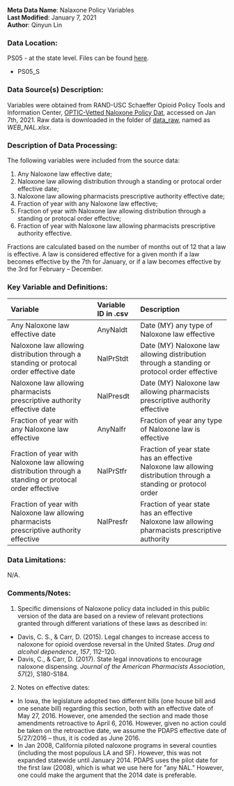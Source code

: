 **Meta Data Name**: Nalaxone Policy Variables  
**Last Modified**: January 7, 2021  
**Author**: Qinyun Lin  

### Data Location: 
PS05 - at the state level. Files can be found [here](/data_final).
* PS05_S  

### Data Source(s) Description:  
Variables were obtained from RAND-USC Schaeffer Opioid Policy Tools and Information Center, [OPTIC-Vetted Naloxone Policy Dat](https://www.rand.org/health-care/centers/optic/resources/datasets.html), accessed on Jan 7th, 2021. Raw data is downloaded in the folder of [data_raw](https://github.com/GeoDaCenter/opioid-policy-scan/tree/v1.0/data_raw), named as *WEB_NAL.xlsx*. 

### Description of Data Processing: 
The following variables were included from the source data:
1. Any Naloxone law effective date;
2. Naloxone law allowing distribution through a standing or protocal order effective date;
3. Naloxone law allowing pharmacists prescriptive authority effective date; 
4. Fraction of year with any Naloxone law effective;
5. Fraction of year with Naloxone law allowing distribution through a standing or protocal order effective;
6. Fraction of year with Naloxone law allowing pharmacists prescriptive authority effective. 

Fractions are calculated based on the number of months out of 12 that a law is effective. A law is considered effective for a given month if a law becomes effective by the 7th for January, or if a law becomes effective by the 3rd for February – December.

### Key Variable and Definitions:
| Variable | Variable ID in .csv | Description |
|:---------|:--------------------|:------------|
| Any Naloxone law effective date | AnyNaldt | Date (MY) any type of Naloxone law effective |
| Naloxone law allowing distribution through a standing or protocal order effective date | NalPrStdt | Date (MY) Naloxone law allowing distribution through a standing or protocol order effective |
| Naloxone law allowing pharmacists prescriptive authority effective date | NalPresdt | Date (MY) Naloxone law allowing pharmacists prescriptive authority effective |
| Fraction of year with any Naloxone law effective | AnyNalfr | Fraction of year any type of Naloxone law is effective |
| Fraction of year with Naloxone law allowing distribution through a standing or protocal order effective | NalPrStfr | Fraction of year state has an effective Naloxone law allowing distribution through a standing or protocol order |
| Fraction of year with Naloxone law allowing pharmacists prescriptive authority effective |  NalPresfr | Fraction of year state has an effective Naloxone law allowing pharmacists prescriptive authority |

### Data Limitations:
N/A.

### Comments/Notes:
1. Specific dimensions of Naloxone policy data included in this public version of the data are based on a review of relevant protections granted through different variations of these laws as described in:
* Davis, C. S., & Carr, D. (2015). Legal changes to increase access to naloxone for opioid overdose
reversal in the United States. *Drug and alcohol dependence*, *157*, 112-120.
* Davis, C., & Carr, D. (2017). State legal innovations to encourage naloxone dispensing. *Journal of the American Pharmacists Association*, *57*(2), S180-S184. 
2. Notes on effective dates:
* In Iowa, the legislature adopted two different bills (one house bill and one senate bill) regarding this section, both with an effective date of May 27, 2016. However, one amended the section and made those amendments retroactive to April 6, 2016. However, given no action could be taken on the retroactive date, we assume the PDAPS effective date of 5/27/2016 – thus, it is coded as June 2016.
* In Jan 2008, California piloted naloxone programs in several counties (including the most populous LA and SF). However, this was not expanded statewide until January 2014. PDAPS uses the pilot date for the first law (2008), which is what we use here for "any NAL." However, one could make the argument that the 2014 date is preferable.
